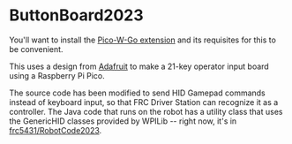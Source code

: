 # ButtonBoard2023

You'll want to install the [Pico-W-Go extension](https://marketplace.visualstudio.com/items?itemName=paulober.pico-w-go) and its requisites for this to be convenient.

This uses a design from [Adafruit](https://learn.adafruit.com/diy-pico-mechanical-keyboard-with-fritzing-circuitpython) to make a 21-key operator input board using a Raspberry Pi Pico.

The source code has been modified to send HID Gamepad commands instead of keyboard input, so that FRC Driver Station can recognize it as a controller. The Java code that runs on the robot has a utility class that uses the GenericHID classes provided by WPILib -- right now, it's in [frc5431/RobotCode2023](https://github.com/frc5431/RobotCode2023/tree/master/src/main/java/frc/robot/util).